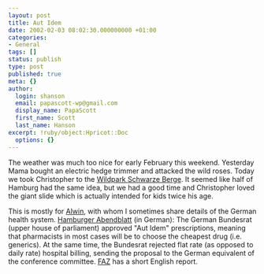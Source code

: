```yaml
---
layout: post
title: Aut Idem
date: 2002-02-03 08:02:30.000000000 +01:00
categories:
- General
tags: []
status: publish
type: post
published: true
meta: {}
author:
  login: shanson
  email: papascott-wp@gmail.com
  display_name: PapaScott
  first_name: Scott
  last_name: Hanson
excerpt: !ruby/object:Hpricot::Doc
  options: {}
---
```

<p>The weather was much too nice for early February this weekend. Yesterday Mama bought an electric hedge trimmer and attacked the wild roses. Today we took Christopher to the <a href="http://www.wildpark-schwarze-berge.de">Wildpark Schwarze Berge</a>. It seemed like half of Hamburg had the same idea, but we had a good time and Christopher loved the giant slide which is actually intended for kids twice his age.</p>
<p>This is mostly for <a href="http://www.vfth.com">Alwin</a>, with whom I sometimes share details of the German health system. <a href="http://www.abendblatt.de/contents/ha/news/politik/html/020202/BURATBES4.HTM">Hamburger Abendblatt</a> (in German): The German Bundesrat (upper house of parliament) approved "Aut Idem" prescriptions, meaning that pharmacists in most cases will be to choose the cheapest drug (i.e. generics). At the same time, the Bundesrat rejected flat rate  (as opposed to daily rate) hospital billing, sending the proposal to the German equivalent of the conference committee. <a href="http://www.faz.com/IN/INtemplates/eFAZ/docmain.asp?rub=&#123;B1311FCC-FBFB-11D2-B228-00105A9CAF88&#125;&doc=&#123;648F221E-7C12-4695-ACF6-6D8CF948DCFE&#125;">FAZ</a> has a short English report.</p>
